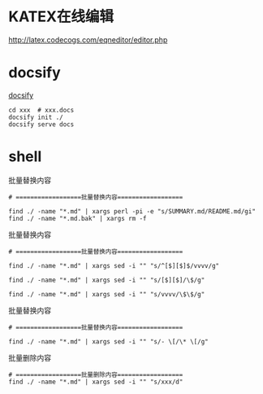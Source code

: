 # KATEX在线编辑

http://latex.codecogs.com/eqneditor/editor.php



# docsify

[docsify](https://docsify.js.org/#/zh-cn/quickstart)

```shell
cd xxx  # xxx.docs
docsify init ./
docsify serve docs
```



# shell

批量替换内容

```shell
# ==================批量替换内容==================

find ./ -name "*.md" | xargs perl -pi -e "s/SUMMARY.md/README.md/gi"
find ./ -name "*.md.bak" | xargs rm -f
```

批量替换内容

```shell
# ==================批量替换内容==================

find ./ -name "*.md" | xargs sed -i "" "s/^[$][$]$/vvvv/g"

find ./ -name "*.md" | xargs sed -i "" "s/[$][$]/\$/g"

find ./ -name "*.md" | xargs sed -i "" "s/vvvv/\$\$/g"
```

批量替换内容

```shell
# ==================批量替换内容==================

find ./ -name "*.md" | xargs sed -i "" "s/- \[/\* \[/g"
```

批量删除内容

```shell
# ==================批量删除内容==================
find ./ -name "*.md" | xargs sed -i "" "s/xxx/d"
```

